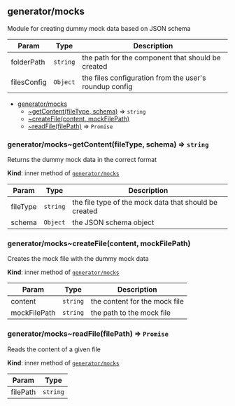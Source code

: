 <a name="module_generator/mocks"></a>

## generator/mocks
Module for creating dummy mock data based on JSON schema


| Param | Type | Description |
| --- | --- | --- |
| folderPath | <code>string</code> | the path for the component that should be created |
| filesConfig | <code>Object</code> | the files configuration from the user's roundup config |


* [generator/mocks](#module_generator/mocks)
    * [~getContent(fileType, schema)](#module_generator/mocks..getContent) ⇒ <code>string</code>
    * [~createFile(content, mockFilePath)](#module_generator/mocks..createFile)
    * [~readFile(filePath)](#module_generator/mocks..readFile) ⇒ <code>Promise</code>

<a name="module_generator/mocks..getContent"></a>

### generator/mocks~getContent(fileType, schema) ⇒ <code>string</code>
Returns the dummy mock data in the correct format

**Kind**: inner method of [<code>generator/mocks</code>](#module_generator/mocks)  

| Param | Type | Description |
| --- | --- | --- |
| fileType | <code>string</code> | the file type of the mock data that should be created |
| schema | <code>Object</code> | the JSON schema object |

<a name="module_generator/mocks..createFile"></a>

### generator/mocks~createFile(content, mockFilePath)
Creates the mock file with the dummy mock data

**Kind**: inner method of [<code>generator/mocks</code>](#module_generator/mocks)  

| Param | Type | Description |
| --- | --- | --- |
| content | <code>string</code> | the content for the mock file |
| mockFilePath | <code>string</code> | the path to the mock file |

<a name="module_generator/mocks..readFile"></a>

### generator/mocks~readFile(filePath) ⇒ <code>Promise</code>
Reads the content of a given file

**Kind**: inner method of [<code>generator/mocks</code>](#module_generator/mocks)  

| Param | Type |
| --- | --- |
| filePath | <code>string</code> | 

